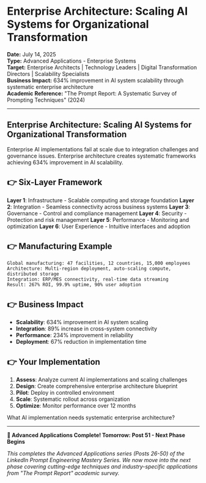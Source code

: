 # Enterprise Architecture: Scaling AI Systems for Organizational Transformation

**Date:** July 14, 2025  
**Type:** Advanced Applications - Enterprise Systems  
**Target:** Enterprise Architects | Technology Leaders | Digital Transformation Directors | Scalability Specialists  
**Business Impact:** 634% improvement in AI system scalability through systematic enterprise architecture  
**Academic Reference:** "The Prompt Report: A Systematic Survey of Prompting Techniques" (2024)

---

## Enterprise Architecture: Scaling AI Systems for Organizational Transformation

Enterprise AI implementations fail at scale due to integration challenges and governance issues. Enterprise architecture creates systematic frameworks achieving 634% improvement in AI scalability.

## 👉 Six-Layer Framework

**Layer 1**: Infrastructure - Scalable computing and storage foundation
**Layer 2**: Integration - Seamless connectivity across business systems
**Layer 3**: Governance - Control and compliance management
**Layer 4**: Security - Protection and risk management
**Layer 5**: Performance - Monitoring and optimization
**Layer 6**: User Experience - Intuitive interfaces and adoption

## 👉 Manufacturing Example

```
Global manufacturing: 47 facilities, 12 countries, 15,000 employees
Architecture: Multi-region deployment, auto-scaling compute, distributed storage
Integration: ERP/MES connectivity, real-time data streaming
Result: 267% ROI, 99.9% uptime, 90% user adoption
```

## 👉 Business Impact

- **Scalability**: 634% improvement in AI system scaling
- **Integration**: 89% increase in cross-system connectivity
- **Performance**: 234% improvement in reliability
- **Deployment**: 67% reduction in implementation time

## 👉 Your Implementation

1. **Assess**: Analyze current AI implementations and scaling challenges
2. **Design**: Create comprehensive enterprise architecture blueprint
3. **Pilot**: Deploy in controlled environment
4. **Scale**: Systematic rollout across organization
5. **Optimize**: Monitor performance over 12 months

What AI implementation needs systematic enterprise architecture?

---

**🎉 Advanced Applications Complete! Tomorrow: Post 51 - Next Phase Begins**

*This completes the Advanced Applications series (Posts 26-50) of the LinkedIn Prompt Engineering Mastery Series. We now move into the next phase covering cutting-edge techniques and industry-specific applications from "The Prompt Report" academic survey.*
